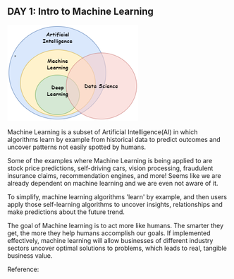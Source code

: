 ## DAY 1: Intro to Machine Learning
![ML-screenshot]

Machine Learning is a subset of Artificial Intelligence(AI) in which algorithms learn by example from historical data to predict outcomes and uncover patterns not easily spotted by humans. 

Some of the examples where Machine Learning is being applied to are stock price predictions, self-driving cars, vision processing,  fraudulent insurance claims, recommendation engines, and more! Seems like we are already dependent on machine learning and we are even not aware of it.

To simplify, machine learning algorithms 'learn' by example, and then users apply those self-learning algorithms to uncover insights, relationships and make predictions about the future trend.

The goal of Machine learning is to act more like humans. The smarter they get, the more they help humans accomplish our goals. If implemented effectively, machine learning will allow businesses of different industry sectors uncover optimal solutions to problems, which leads to real, tangible business value.

Reference: 

[ML-screenshot]: ../images/ML.png
